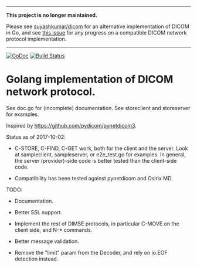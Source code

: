 -------

**This project is no longer maintained.**


Please see [suyashkumar/dicom](https://github.com/suyashkumar/dicom/) for an
alternative implementation of DICOM in Go, and see [this
issue](https://github.com/suyashkumar/dicom/issues/41) for any progress on a
compatible DICOM network protocol implementation.

-------

[![GoDoc](https://godoc.org/github.com/grailbio/go-netdicom?status.svg)](https://godoc.org/github.com/grailbio/go-netdicom) [![Build Status](https://travis-ci.org/grailbio/go-netdicom.svg?branch=master)](https://travis-ci.org/grailbio/go-netdicom.svg?branch=master)

# Golang implementation of DICOM network protocol.

See doc.go for (incomplete) documentation.  See storeclient and storeserver for
examples.

Inspired by https://github.com/pydicom/pynetdicom3.

Status as of 2017-10-02:

- C-STORE, C-FIND, C-GET work, both for the client and the server. Look at
  sampleclient, sampleserver, or e2e_test.go for examples.  In general, the
  server (provider)-side code is better tested than the client-side code.

- Compatibility has been tested against pynetdicom and Osirix MD.

TODO:

- Documentation.

- Better SSL support.

- Implement the rest of DIMSE protocols, in particular C-MOVE on the client
  side, and N-* commands.

- Better message validation.

- Remove the "limit" param from the Decoder, and rely on io.EOF detection instead.
